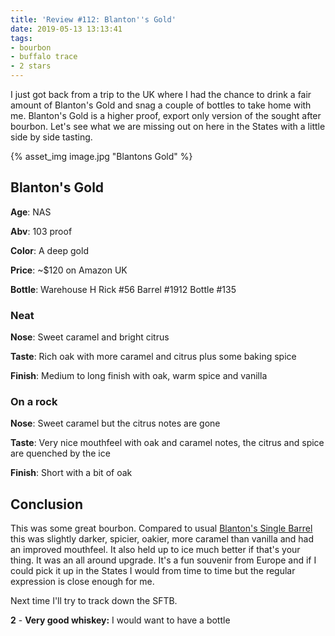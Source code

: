 ```yaml
---
title: 'Review #112: Blanton''s Gold'
date: 2019-05-13 13:13:41
tags:
- bourbon
- buffalo trace
- 2 stars
---
```


I just got back from a trip to the UK where I had the chance to drink a fair amount of Blanton's Gold and snag a couple of bottles to take home with me. Blanton's Gold is a higher proof, export only version of the sought after bourbon. Let's see what we are missing out on here in the States with a little side by side tasting.

{% asset_img image.jpg "Blantons Gold" %}

## Blanton's Gold
**Age**: NAS

**Abv**: 103 proof

**Color**: A deep gold

**Price**: ~$120 on Amazon UK

**Bottle**: Warehouse H Rick #56 Barrel #1912 Bottle #135

### Neat
**Nose**: Sweet caramel and bright citrus

**Taste**: Rich oak with more caramel and citrus plus some baking spice

**Finish**: Medium to long finish with oak, warm spice and vanilla

### On a rock
**Nose**: Sweet caramel but the citrus notes are gone

**Taste**: Very nice mouthfeel with oak and caramel notes, the citrus and spice are quenched by the ice

**Finish**: Short with a bit of oak

## Conclusion
This was some great bourbon. Compared to usual [Blanton's Single Barrel](https://atxbourbon.com/2019/04/16/Review-107-Blanton-s-Single-Barrel/) this was slightly darker, spicier, oakier, more caramel than vanilla and had an improved mouthfeel. It also held up to ice much better if that's your thing. It was an all around upgrade. It's a fun souvenir from Europe and if I could pick it up in the States I would from time to time but the regular expression is close enough for me.

Next time I'll try to track down the SFTB.

**2** - **Very good whiskey:** I would want to have a bottle
